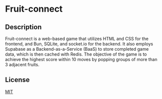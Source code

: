 # Fruit-connect

## Description
Fruit-connect is a web-based game that utilizes HTML and CSS for the frontend, and Bun, SQLite, and socket.io for the backend. It also employs Supabase as a Backend-as-a-Service (BaaS) to store completed game data, which is then cached with Redis. The objective of the game is to achieve the highest score within 10 moves by popping groups of more than 3 adjacent fruits.
## License
[MIT](https://choosealicense.com/licenses/mit/)

